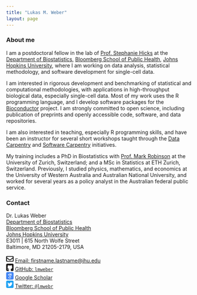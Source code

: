 ```yaml
---
title: "Lukas M. Weber"
layout: page
---
```



### About me

I am a postdoctoral fellow in the lab of [Prof. Stephanie Hicks](https://www.stephaniehicks.com/) at the [Department of Biostatistics](https://www.jhsph.edu/departments/biostatistics/), [Bloomberg School of Public Health](https://www.jhsph.edu/), [Johns Hopkins University](https://www.jhu.edu/), where I am working on data analysis, statistical methodology, and software development for single-cell data.

I am interested in rigorous development and benchmarking of statistical and computational methodologies, with applications in high-throughput biological data, especially single-cell data. Most of my work uses the R programming language, and I develop software packages for the [Bioconductor](http://bioconductor.org/) project. I am strongly committed to open science, including publication of preprints and openly accessible code, software, and data repositories.

I am also interested in teaching, especially R programming skills, and have been an instructor for several short workshops taught through the [Data Carpentry](https://datacarpentry.org/) and [Software Carpentry](https://software-carpentry.org/) initiatives.

My training includes a PhD in Biostatistics with [Prof. Mark Robinson](https://robinsonlabuzh.github.io/) at the University of Zurich, Switzerland; and a MSc in Statistics at ETH Zurich, Switzerland. Previously, I studied physics, mathematics, and economics at the University of Western Australia and Australian National University, and worked for several years as a policy analyst in the Australian federal public service.



### Contact

Dr. Lukas Weber <br/>
[Department of Biostatistics](https://www.jhsph.edu/departments/biostatistics/) <br/>
[Bloomberg School of Public Health](https://www.jhsph.edu/) <br/>
[Johns Hopkins University](https://www.jhu.edu/) <br/>
E3011 | 615 North Wolfe Street <br/>
Baltimore, MD 21205-2179, USA

<img src="images/envelope.svg" alt="Email logo" width="20" height="20"> [Email: firstname.lastname@jhu.edu]() <br/>
<img src="images/github.svg" alt="GitHub logo" width="20" height="20"> [GitHub: `lmweber`](https://github.com/lmweber) <br/>
<img src="images/scholar.svg" alt="Google Scholar logo" width="20" height="20"> [Google Scholar](https://scholar.google.com/citations?user=M8uPSzMAAAAJ&hl=en) <br/>
<img src="images/twitter.svg" alt="Twitter logo" width="20" height="20"> [Twitter: `@lmwebr`](https://twitter.com/lmwebr)


